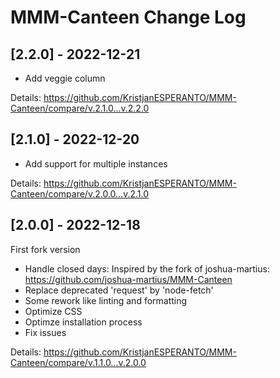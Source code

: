 # MMM-Canteen Change Log

## [2.2.0] - 2022-12-21

- Add veggie column

Details: https://github.com/KristjanESPERANTO/MMM-Canteen/compare/v.2.1.0...v.2.2.0

## [2.1.0] - 2022-12-20

- Add support for multiple instances

Details: https://github.com/KristjanESPERANTO/MMM-Canteen/compare/v.2.0.0...v.2.1.0

## [2.0.0] - 2022-12-18

First fork version

- Handle closed days: Inspired by the fork of joshua-martius: <https://github.com/joshua-martius/MMM-Canteen>
- Replace deprecated 'request' by 'node-fetch'
- Some rework like linting and formatting
- Optimize CSS
- Optimze installation process
- Fix issues

Details: <https://github.com/KristjanESPERANTO/MMM-Canteen/compare/v.1.1.0...v.2.0.0>
